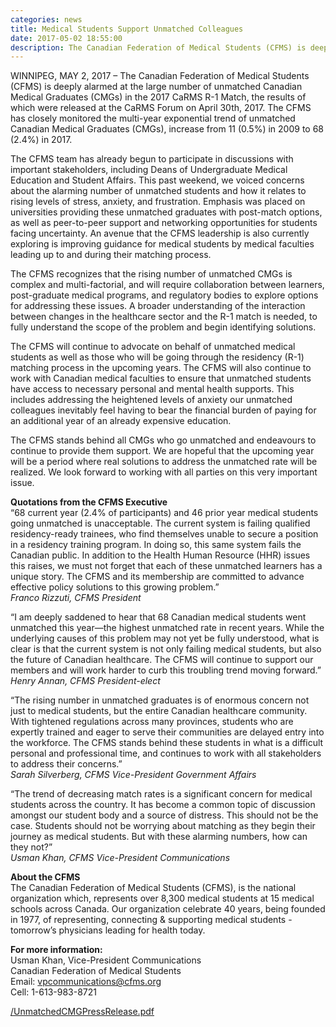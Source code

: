 ```yaml
---
categories: news
title: Medical Students Support Unmatched Colleagues
date: 2017-05-02 18:55:00
description: The Canadian Federation of Medical Students (CFMS) is deeply alarmed at the large number of unmatched Canadian Medical Graduates (CMGs) in the 2017 CaRMS R-1 Match.
---
```



WINNIPEG, MAY 2, 2017 – The Canadian Federation of Medical Students (CFMS) is deeply alarmed at the large number of unmatched Canadian Medical Graduates (CMGs) in the 2017 CaRMS R-1 Match, the results of which were released at the CaRMS Forum on April 30th, 2017. The CFMS has closely monitored the multi-year exponential trend of unmatched Canadian Medical Graduates (CMGs), increase from 11 (0.5%) in 2009 to 68 (2.4%) in 2017.

The CFMS team has already begun to participate in discussions with important stakeholders, including Deans of Undergraduate Medical Education and Student Affairs. This past weekend, we voiced concerns about the alarming number of unmatched students and how it relates to rising levels of stress, anxiety, and frustration. Emphasis was placed on universities providing these unmatched graduates with post-match options, as well as peer-to-peer support and networking opportunities for students facing uncertainty. An avenue that the CFMS leadership is also currently exploring is improving guidance for medical students by medical faculties leading up to and during their matching process.

The CFMS recognizes that the rising number of unmatched CMGs is complex and multi-factorial, and will require collaboration between learners, post-graduate medical programs, and regulatory bodies to explore options for addressing these issues. A broader understanding of the interaction between changes in the healthcare sector and the R-1 match is needed, to fully understand the scope of the problem and begin identifying solutions.

The CFMS will continue to advocate on behalf of unmatched medical students as well as those who will be going through the residency (R-1) matching process in the upcoming years. The CFMS will also continue to work with Canadian medical faculties to ensure that unmatched students have access to necessary personal and mental health supports. This includes addressing the heightened levels of anxiety our unmatched colleagues inevitably feel having to bear the financial burden of paying for an additional year of an already expensive education.

The CFMS stands behind all CMGs who go unmatched and endeavours to continue to provide them support. We are hopeful that the upcoming year will be a period where real solutions to address the unmatched rate will be realized. We look forward to working with all parties on this very important issue.

**Quotations from the CFMS Executive**
<br>“68 current year (2.4% of participants) and 46 prior year medical students going unmatched is unacceptable. The current system is failing qualified residency-ready trainees, who find themselves unable to secure a position in a residency training program. In doing so, this same system fails the Canadian public. In addition to the Health Human Resource (HHR) issues this raises, we must not forget that each of these unmatched learners has a unique story. The CFMS and its membership are committed to advance effective policy solutions to this growing problem.”
<br>*Franco Rizzuti, CFMS President*

“I am deeply saddened to hear that 68 Canadian medical students went unmatched this year—the highest unmatched rate in recent years. While the underlying causes of this problem may not yet be fully understood, what is clear is that the current system is not only failing medical students, but also the future of Canadian healthcare. The CFMS will continue to support our members and will work harder to curb this troubling trend moving forward.”
<br>*Henry Annan, CFMS President-elect*

“The rising number in unmatched graduates is of enormous concern not just to medical students, but the entire Canadian healthcare community. With tightened regulations across many provinces, students who are expertly trained and eager to serve their communities are delayed entry into the workforce. The CFMS stands behind these students in what is a difficult personal and professional time, and continues to work with all stakeholders to address their concerns.”
<br>*Sarah Silverberg, CFMS Vice-President Government Affairs*

“The trend of decreasing match rates is a significant concern for medical students across the country. It has become a common topic of discussion amongst our student body and a source of distress. This should not be the case. Students should not be worrying about matching as they begin their journey as medical students. But with these alarming numbers, how can they not?”
<br>*Usman Khan, CFMS Vice-President Communications*

**About the CFMS**
<br>The Canadian Federation of Medical Students (CFMS), is the national organization which, represents over 8,300 medical students at 15 medical schools across Canada. Our organization celebrate 40 years, being founded in 1977, of representing, connecting & supporting medical students - tomorrow’s physicians leading for health today.

**For more information:**
<br>Usman Khan, Vice-President Communications
<br>Canadian Federation of Medical Students
<br>Email: vpcommunications@cfms.org
<br>Cell: 1-613-983-8721

[/UnmatchedCMGPressRelease.pdf](/UnmatchedCMGPressRelease.pdf)